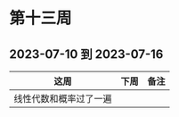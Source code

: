 # 第十三周

## 2023-07-10 到 2023-07-16

| 这周                   | 下周 | 备注 |
| ---------------------- | ---- | ---- |
| 线性代数和概率过了一遍 |      |      |
